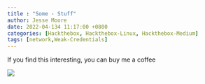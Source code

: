 ```yaml
---
title : "Some - Stuff"
author: Jesse Moore
date: 2022-04-134 11:17:00 +0800
categories: [Hackthebox, Hackthebox-Linux, Hackthebox-Medium]
tags: [network,Weak-Credentials]
---
```




If you find this interesting, you can buy me a coffee 

<a href="https://www.buymeacoffee.com/jessefmoore"><img src="https://img.buymeacoffee.com/button-api/?text=Buy me an Coffee?&emoji=&slug=jessefmoore&button_colour=b86e19&font_colour=ffffff&font_family=Poppins&outline_colour=ffffff&coffee_colour=FFDD00" /></a>
